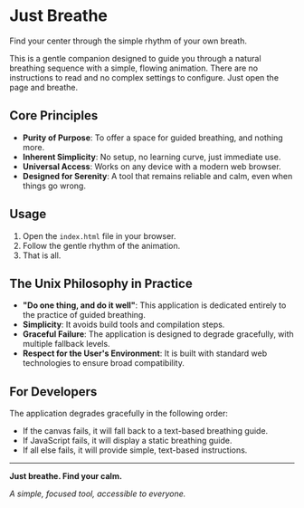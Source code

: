 # Just Breathe

Find your center through the simple rhythm of your own breath.

This is a gentle companion designed to guide you through a natural breathing sequence with a simple, flowing animation. There are no instructions to read and no complex settings to configure. Just open the page and breathe.

## Core Principles

- **Purity of Purpose**: To offer a space for guided breathing, and nothing more.
- **Inherent Simplicity**: No setup, no learning curve, just immediate use.
- **Universal Access**: Works on any device with a modern web browser.
- **Designed for Serenity**: A tool that remains reliable and calm, even when things go wrong.

## Usage

1. Open the `index.html` file in your browser.
2. Follow the gentle rhythm of the animation.
3. That is all.

## The Unix Philosophy in Practice

- **"Do one thing, and do it well"**: This application is dedicated entirely to the practice of guided breathing.
- **Simplicity**: It avoids build tools and compilation steps.
- **Graceful Failure**: The application is designed to degrade gracefully, with multiple fallback levels.
- **Respect for the User's Environment**: It is built with standard web technologies to ensure broad compatibility.

## For Developers

The application degrades gracefully in the following order:

- If the canvas fails, it will fall back to a text-based breathing guide.
- If JavaScript fails, it will display a static breathing guide.
- If all else fails, it will provide simple, text-based instructions.

---

**Just breathe. Find your calm.**

*A simple, focused tool, accessible to everyone.*
